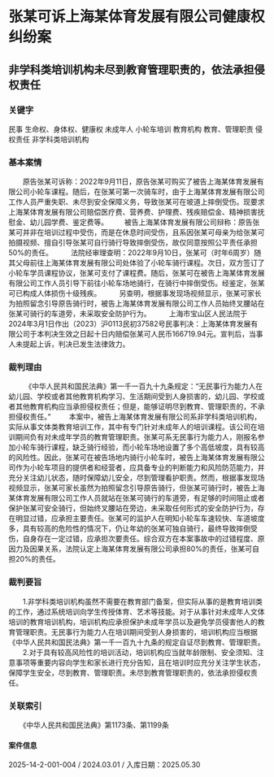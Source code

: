 # 张某可诉上海某体育发展有限公司健康权纠纷案
## 非学科类培训机构未尽到教育管理职责的，依法承担侵权责任
### 关键字
民事 生命权、身体权、健康权 未成年人 小轮车培训 教育机构 教育、管理职责 侵权责任 非学科类培训机构
### 基本案情
　　原告张某可诉称：2022年9月11日，原告张某可购买了被告上海某体育发展有限公司小轮车课程。随后，在张某可第一次骑车时，由于上海某体育发展有限公司工作人员严重失职、未尽到安全保障义务，导致张某可在坡道上摔倒受伤。现要求上海某体育发展有限公司赔偿医疗费、营养费、护理费、残疾赔偿金、精神损害抚慰金、幼儿园学费、鉴定费等。
　　被告上海某体育发展有限公司辩称：原告张某可并非在培训过程中受伤，而是在休息时间受伤，且系因张某可母亲为给张某可拍摄视频、擅自引导张某可自行骑行导致摔倒受伤，故仅同意按照公平责任承担50%的责任。
　　      法院经审理查明：2022年9月10日，张某可（时年6周岁）随其父母前往上海某体育发展有限公司处体验了小轮车骑行课程。次日，双方签订了小轮车学员课程协议，张某可支付了课程费。随后，张某可在被告上海某体育发展有限公司工作人员引导下前往小轮车场地骑行，在骑行中摔倒受伤。经鉴定，张某可已构成人体损伤十级残疾。
　　    另查明，根据事发现场视频显示，张某可家长为拍照留念引导原告骑行时，被告上海某体育发展有限公司工作人员始终叉腰站在张某可骑行的车道旁，未采取安全防护行为。
　　    上海市宝山区人民法院于2024年3月1日作出（2023）沪0113民初37582号民事判决：上海某体育发展有限公司于本判决生效之日起十日内赔偿张某可人民币166719.94元。宣判后，当事人未提起上诉，判决已发生法律效力。
### 裁判理由
　　    《中华人民共和国民法典》第一千一百九十九条规定：“无民事行为能力人在幼儿园、学校或者其他教育机构学习、生活期间受到人身损害的，幼儿园、学校或者其他教育机构应当承担侵权责任；但是，能够证明尽到教育、管理职责的，不承担侵权责任。”
　　       本案中，被告上海某体育发展有限公司系非学科类培训机构，实际从事文体类教育培训工作，其中有专门针对未成年人的培训课程。该公司在培训期间负有对未成年学员的教育管理职责。张某可系无民事行为能力人，刚报名参加小轮车骑行课程，缺乏骑行经验，而小轮车场地设置了多个高低坡度，具有较高的风险性。因此，张某可在被告场地内骑行小轮车时，被告上海某体育发展有限公司作为小轮车项目的提供者和经营者，应具备专业的判断能力和风险防范能力，并充分关注幼儿状态，随时保障幼儿安全，尽到管理看护职责。然而，根据事发现场视频显示，张某可家长虽然为拍照留念引导原告骑行，但张某可骑行时，被告上海某体育发展有限公司工作人员就站在张某可骑行的车道旁，有足够的时间阻止或者保护张某可安全骑行，但始终叉腰站在旁边，未采取任何形式的安全防护行为，存在明显过错，应承担主要责任。张某可的监护人在明知小轮车车速较快、车道坡度多，具有较高的危险性的情况下，仍让年幼的张某可独自骑行，最终导致摔倒受伤，自身存在一定过错，应承担次要责任。综合双方在本案事故中的过错程度、原因力及因果关系，法院认定上海某体育发展有限公司承担80%的责任，张某可自担20%的责任。
### 裁判要旨
　　1.非学科类培训机构虽然不需要在教育部门备案，但实际从事的是教育培训类的工作，通过系统培训向学生传授体育、艺术等技能。对于从事针对未成年人文体培训的教育培训机构，培训机构应承担保护未成年学员以及避免学员侵害他人的教育管理职责。无民事行为能力人在培训期间受到人身损害的，培训机构应当根据《中华人民共和国民法典》第一千一百九十九条的规定自证尽到教育、管理职责。
　　2.对于具有较高风险性的培训活动，培训机构应当就年龄限制、安全须知、注意事项等重要内容向学生和家长进行充分告知，且在培训时应充分关注学生状态，保障学生安全，尽到教育、管理职责。未尽到教育管理职责的，依法承担侵权责任。
　　
### 关联索引
　　《中华人民共和国民法典》第1173条、第1199条

#### 案件信息
2025-14-2-001-004 / 2024.03.01 / 入库日期：2025.05.30
